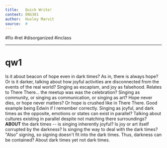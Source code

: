 ```yaml
---
title:   Quick Write!
context: ENG301
author:  Huxley Marvit
source:  #
---
```


#flo #ret  #disorganized #inclass

---

# qw1

Is it about beacon of hope even in dark times? As in, there is always hope? Or is it darker, talking about how joyful activities are disconnected from the events of the real world? Singing as escapism, and joy as falsehood. Relates to There There... the meetup was was the celebration? Singing as community, or singing as communication, or singing as art? Hope never dies, or hope never matters? Or hope is crushed like in There There. Good example being Edwin if I remember correctly. 
Singing as joyful, and dark times as the opposite, emotions or states can exist in parallel? Talking about cultures existing in parallel despite not matching there surroundings? **ABOUT** the dark times -- is singing inherently joyful? Is joy or art itself corrupted by the darkness? Is singing the way to deal with the dark times? 
"Also" signing, so signing doesn't fit into the dark times. Thus, darkness can be contained? About dark times yet not dark times.


















